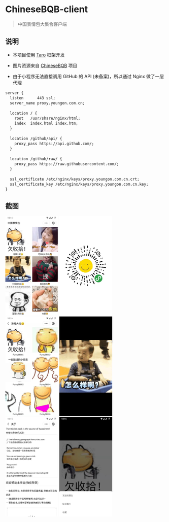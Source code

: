 # ChineseBQB-client

> 中国表情包大集合客户端

## 说明

* 本项目使用 [Taro](https://github.com/NervJS/taro) 框架开发

* 图片资源来自 [ChineseBQB](https://github.com/zhaoolee/ChineseBQB) 项目

* 由于小程序无法直接调用 GitHub 的 API (未备案)，所以通过 Nginx 做了一层代理

```
server {
  listen      443 ssl;
  server_name proxy.youngon.com.cn;
  
  location / {
    root   /usr/share/nginx/html;
    index  index.html index.htm;
  }

  location /github/api/ {
    proxy_pass https://api.github.com/;
  }

  location /github/raw/ {
    proxy_pass https://raw.githubusercontent.com/;
  }

  ssl_certificate /etc/nginx/keys/proxy.youngon.com.cn.crt;
  ssl_certificate_key /etc/nginx/keys/proxy.youngon.com.cn.key;
}
```

## 截图

<p style="vertical-align: center">
  <img alt="首页" src="./screenshots/index.jpg" width="33%" />
  <img alt="小程序码" src="./screenshots/qrcode.jpg" width="33%" />
  <img alt="列表" src="./screenshots/list.jpg" width="33%" />
  <img alt="预览" src="./screenshots/preview.jpg" width="33%" />
  <img alt="关于" src="./screenshots/about.jpg" width="33%" />
  <img alt="分享" src="./screenshots/share.jpg" width="33%" />
</p>
